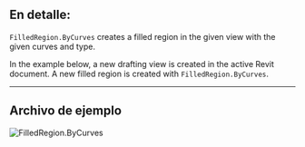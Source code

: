 ## En detalle:
`FilledRegion.ByCurves` creates a filled region in the given view with the given curves and type.

In the example below, a new drafting view is created in the active Revit document. A new filled region is created with `FilledRegion.ByCurves`.

___
## Archivo de ejemplo

![FilledRegion.ByCurves](./Revit.Elements.FilledRegion.ByCurves_img.jpg)
